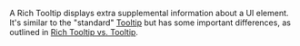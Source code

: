 A Rich Tooltip displays extra supplemental information about a UI element. It's similar to the "standard" [Tooltip](/components/tooltip) but has some important differences, as outlined in [Rich Tooltip vs. Tooltip](/#rich-tooltip-vs-tooltip).